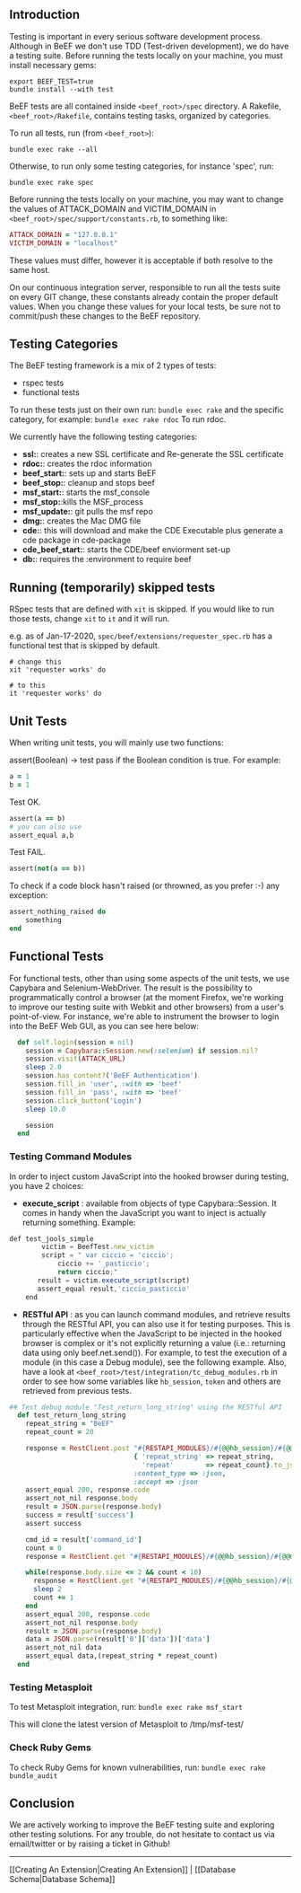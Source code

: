 ## Introduction
Testing is important in every serious software development process. Although in BeEF we don't use TDD (Test-driven development), we do have a testing suite. 
Before running the tests locally on your machine, you must install necessary gems:

```
export BEEF_TEST=true
bundle install --with test
```

BeEF tests are all contained inside `<beef_root>/spec` directory.
A Rakefile, `<beef_root>/Rakefile`, contains testing tasks, organized by categories.

To run all tests, run (from `<beef_root>`):

`bundle exec rake --all`

Otherwise, to run only some testing categories, for instance 'spec', run:

`bundle exec rake spec`

Before running the tests locally on your machine, you may want to change the values of ATTACK_DOMAIN and VICTIM_DOMAIN in `<beef_root>/spec/support/constants.rb`, to something like:

```ruby
ATTACK_DOMAIN = "127.0.0.1"
VICTIM_DOMAIN = "localhost"
```
These values must differ, however it is acceptable if both resolve to the same host.

On our continuous integration server, responsible to run all the tests suite on every GIT change, these constants already contain the proper default values. When you change these values for your local tests, be sure not to commit/push these changes to the BeEF repository.

## Testing Categories
The BeEF testing framework is a mix of 2 types of tests:
 - rspec tests
 - functional tests

To run these tests just on their own run:
`bundle exec rake`
and the specific category, for example:
`bundle exec rake rdoc`
To run rdoc.

We currently have the following testing categories:
- **ssl:**: creates a new SSL certificate and Re-generate the SSL certificate
- **rdoc:**: creates the rdoc information
- **beef_start:**: sets up and starts BeEF
- **beef_stop:**: cleanup and stops beef
- **msf_start:**: starts the msf_console
- **msf_stop:**:kills the MSF_process
- **msf_update:**: git pulls the msf repo
- **dmg:**: creates the Mac DMG file
- **cde:**: this will download and make the CDE Executable plus generate a cde package in cde-package
- **cde_beef_start:**: starts the CDE/beef enviorment set-up
- **db:**: requires the :environment to require beef

## Running (temporarily) skipped tests

RSpec tests that are defined with `xit` is skipped. If you would like to run those tests, change `xit` to `it` and it will run.

e.g. as of Jan-17-2020, `spec/beef/extensions/requester_spec.rb` has a functional test that is skipped by default.
```
# change this
xit 'requester works' do

# to this
it 'requester works' do
```


## Unit Tests
When writing unit tests, you will mainly use two functions:

assert(Boolean) -> test pass if the Boolean condition is true.
For example:

```ruby
a = 1
b = 1
```
Test OK.
```ruby
assert(a == b)
# you can also use
assert_equal a,b
```
Test FAIL.
```ruby
assert(not(a == b))
```
To check if a code block hasn't raised (or throwned, as you prefer :-) any exception:
```ruby
assert_nothing_raised do
    something
end
```
## Functional Tests

For functional tests, other than using some aspects of the unit tests, we use Capybara and Selenium-WebDriver. The result is the possibility to programmatically control a browser (at the moment Firefox, we're working to improve our testing suite with Webkit and other browsers) from a user's point-of-view. For instance, we're able to instrument the browser to login into the BeEF Web GUI, as you can see here below:
```ruby
  def self.login(session = nil)
    session = Capybara::Session.new(:selenium) if session.nil?
    session.visit(ATTACK_URL)
    sleep 2.0
    session.has_content?('BeEF Authentication')
    session.fill_in 'user', :with => 'beef'
    session.fill_in 'pass', :with => 'beef'
    session.click_button('Login')
    sleep 10.0

    session
  end
```
### Testing Command Modules
In order to inject custom JavaScript into the hooked browser during testing, you have 2 choices:
 - **execute_script** : available from objects of type Capybara::Session. It comes in handy when the JavaScript you want to inject is actually returning something. Example:
```javascript
def test_jools_simple
        victim = BeefTest.new_victim
        script = " var ciccio = 'ciccio';
            ciccio += '_pasticcio';
            return ciccio;"
       result = victim.execute_script(script)
       assert_equal result,'ciccio_pasticcio'
    end
```
 - **RESTful API** : as you can launch command modules, and retrieve results through the RESTful API, you can also use it for testing purposes. This is particularly effective when the JavaScript to be injected in the hooked browser is complex or it's not explicitly returning a value (i.e.: returning data using only beef.net.send()). For example, to test the execution of a module (in this case a Debug module), see the following example. Also, have a look at `<beef_root>/test/integration/tc_debug_modules.rb` in order to see how some variables like `hb_session`, `token` and others are retrieved from previous tests.

```ruby
## Test debug module "Test_return_long_string" using the RESTful API
  def test_return_long_string
    repeat_string = "BeEF"
    repeat_count = 20

    response = RestClient.post "#{RESTAPI_MODULES}/#{@@hb_session}/#{@@mod_debug_long_string}?token=#{@@token}",
                               { 'repeat_string' => repeat_string,
                                 'repeat'        => repeat_count}.to_json,
                               :content_type => :json,
                               :accept => :json
    assert_equal 200, response.code
    assert_not_nil response.body
    result = JSON.parse(response.body)
    success = result['success']
    assert success

    cmd_id = result['command_id']
    count = 0
    response = RestClient.get "#{RESTAPI_MODULES}/#{@@hb_session}/#{@@mod_debug_long_string}/#{cmd_id}?token=#{@@token}"

    while(response.body.size <= 2 && count < 10)
      response = RestClient.get "#{RESTAPI_MODULES}/#{@@hb_session}/#{@@mod_debug_long_string}/#{cmd_id}?token=#{@@token}"
      sleep 2
      count += 1
    end
    assert_equal 200, response.code
    assert_not_nil response.body
    result = JSON.parse(response.body)
    data = JSON.parse(result['0']['data'])['data']
    assert_not_nil data
    assert_equal data,(repeat_string * repeat_count)
  end
```

### Testing Metasploit

To test Metasploit integration, run:
`bundle exec rake msf_start`

This will clone the latest version of Metasploit to /tmp/msf-test/


### Check Ruby Gems

To check Ruby Gems for known vulnerabilities, run:
`bundle exec rake bundle_audit`



## Conclusion
We are actively working to improve the BeEF testing suite and exploring other testing solutions. For any trouble, do not hesitate to contact us via email/twitter or by raising a ticket in Github!

***
[[Creating An Extension|Creating An Extension]] | [[Database Schema|Database Schema]]